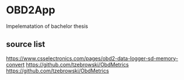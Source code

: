 # OBD2App
Impelematation of bachelor thesis 

## source list
https://www.csselectronics.com/pages/obd2-data-logger-sd-memory-convert
https://github.com/tzebrowski/ObdMetrics
https://github.com/tzebrowski/ObdMetrics
